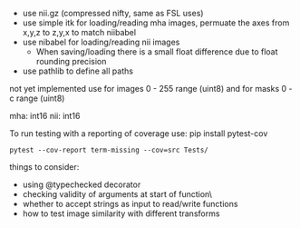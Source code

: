 - use nii.gz (compressed nifty, same as FSL uses)
- use simple itk for loading/reading mha images, permuate the axes from x,y,z to z,y,x to match niibabel
- use nibabel for loading/reading nii images
  - When saving/loading there is a small float difference due to float rounding precision
- use pathlib to define all paths

not yet implemented
use for images 0 - 255 range (uint8) and for masks 0 - c range (uint8)


mha: int16
nii: int16







To run testing with a reporting of coverage use:
pip install pytest-cov

```
pytest --cov-report term-missing --cov=src Tests/
```



things to consider:
- using @typechecked decorator
- checking validity of arguments at start of function\
- whether to accept strings as input to read/write functions
- how to test image similarity with different transforms